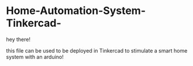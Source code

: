 # Home-Automation-System-Tinkercad-
hey there!

this file can be used to be deployed in Tinkercad to stimulate a smart home system with an arduino!
